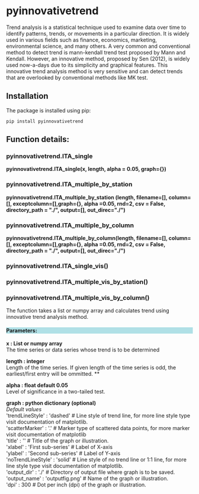 # pyinnovativetrend

Trend analysis is a statistical technique used to examine data over time to identify patterns, trends, or movements in a particular direction. It is widely used in various fields such as finance, economics, marketing, environmental science, and many others. A very common and conventional method to detect trend is mann-kendall trend test proposed by Mann and Kendall. However, an innovative method, proposed by Sen (2012), is widely used now-a-days due to its simplicity and graphical features. This innovative trend analysis method is very sensitive and can detect trends that are overlooked by conventional methods like MK test.


## Installation
The package is installed using pip:

    pip install pyinnovativetrend

## Function details:
### pyinnovativetrend.ITA_single
<b>pyinnovativetrend.ITA_single(x, length, alpha = 0.05, graph={}) </b>
<h3>pyinnovativetrend.ITA_multiple_by_station </h3> 
<b>pyinnovativetrend.ITA_multiple_by_station (length, filename=[], column=[], exceptcolumn=[],graph={}, alpha =0.05, rnd=2, csv = False, directory_path = "./", output=[], out_direc="./") </b>
<h3>pyinnovativetrend.ITA_multiple_by_column </h3>
<b>pyinnovativetrend.ITA_multiple_by_column(length, filename=[], column=[], exceptcolumn=[],graph={}, alpha =0.05, rnd=2, csv = False, directory_path = "./", output=[], out_direc="./") </b>
<h3>pyinnovativetrend.ITA_single_vis() </h3>
<h3>pyinnovativetrend.ITA_multiple_vis_by_station() </h3>
<h3>pyinnovativetrend.ITA_multiple_vis_by_column() </h3>

The function takes a list or numpy array and calculates trend using innovative trend analysis method. 
<h4 style="background-color:powderblue;"> Parameters: </h4>
<b> x : List or numpy array </b> </br>
The time series or data series whose trend is to be determined

<b> length : integer </b></br>
Length of the time series. If given length of the time series is odd, the earliest/first entry will be ommitted. **

<b> alpha : float default 0.05 </b></br>
Level of significance in a two-tailed test.

<b> graph : python dictionary (optional) </b></br>
<i>Default values </i></br>
'trendLineStyle' : 'dashed'      # Line style of trend line, for more line style type visit documentation of matplotlib.</br>
'scatterMarker' : '.'            # Marker type of scattered data points, for more marker visit documentation of matplotlib</br>
'title' : ''                     # Title of the graph or illustration.</br>
'xlabel' : 'First sub-series'    # Label of X-axis</br>
'ylabel' : 'Second sub-series'   # Label of Y-axis</br>
'noTrendLineStyle' : 'solid'     # Line style of no trend line or 1:1 line, for more line style type visit documentation of matplotlib. </br>
'output_dir' : './'              # Directory of output file where graph is to be saved.</br>
'output_name' : 'outputfig.png'  # Name of the graph or illustration.</br>
'dpi' : 300                      # Dot per inch (dpi) of the graph or illustration.</br>

